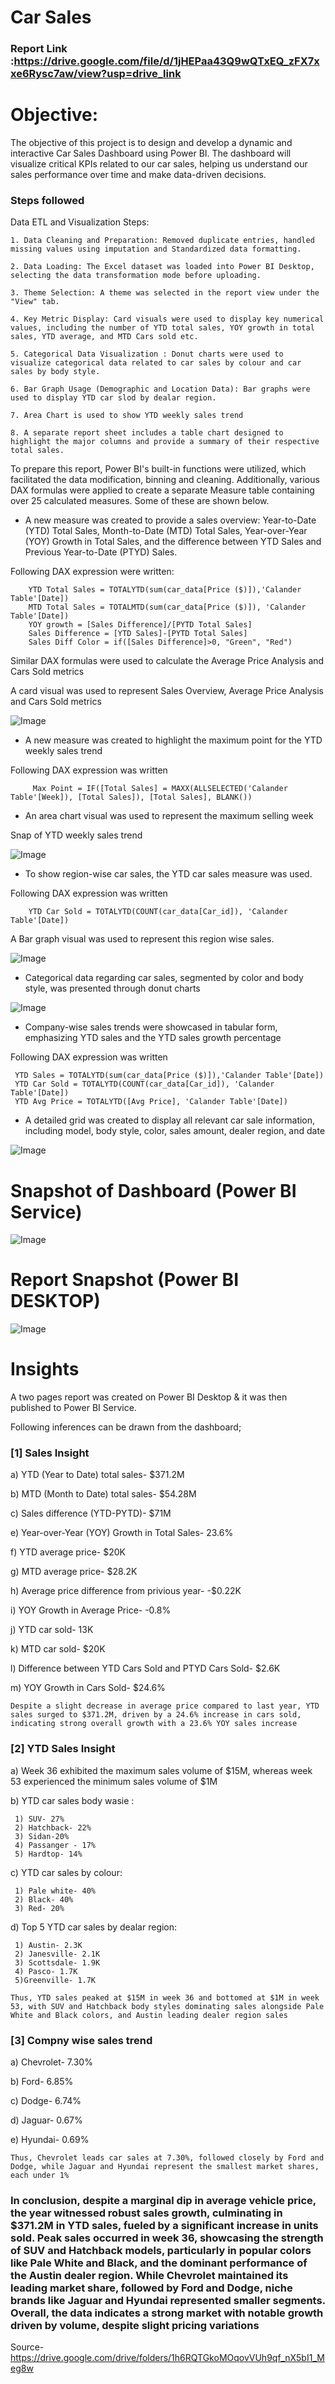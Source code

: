 


# Car Sales  

### Report Link :https://drive.google.com/file/d/1jHEPaa43Q9wQTxEQ_zFX7xxe6Rysc7aw/view?usp=drive_link 

# Objective: 
The objective of this project is to design and develop a dynamic and interactive Car Sales Dashboard using Power BI. The dashboard will visualize critical KPIs related to our car sales, helping us understand our sales performance over time and make data-driven decisions.


### Steps followed 
 Data ETL and Visualization Steps:

    1. Data Cleaning and Preparation: Removed duplicate entries, handled missing values using imputation and Standardized data formatting.

    2. Data Loading: The Excel dataset was loaded into Power BI Desktop, selecting the data transformation mode before uploading.

    3. Theme Selection: A theme was selected in the report view under the "View" tab.

    4. Key Metric Display: Card visuals were used to display key numerical values, including the number of YTD total sales, YOY growth in total sales, YTD average, and MTD Cars sold etc.

    5. Categorical Data Visualization : Donut charts were used to visualize categorical data related to car sales by colour and car sales by body style.

    6. Bar Graph Usage (Demographic and Location Data): Bar graphs were used to display YTD car slod by dealar region. 

    7. Area Chart is used to show YTD weekly sales trend 

    8. A separate report sheet includes a table chart designed to highlight the major columns and provide a summary of their respective total sales.



To prepare this report, Power BI's built-in functions were utilized, which facilitated the data modification, binning and cleaning. Additionally, various DAX formulas were applied to create a separate Measure table containing over 25 calculated measures. Some of these are shown below.


* A new measure was created to provide a sales overview: Year-to-Date (YTD) Total Sales, Month-to-Date (MTD) Total Sales, Year-over-Year (YOY) Growth in Total Sales, and the difference between YTD Sales and Previous Year-to-Date (PTYD) Sales.

Following DAX expression were written:
        
        YTD Total Sales = TOTALYTD(sum(car_data[Price ($)]),'Calander Table'[Date])
        MTD Total Sales = TOTALMTD(sum(car_data[Price ($)]), 'Calander Table'[Date])
        YOY growth = [Sales Difference]/[PYTD Total Sales]
        Sales Difference = [YTD Sales]-[PYTD Total Sales]
        Sales Diff Color = if([Sales Difference]>0, "Green", "Red")

Similar DAX formulas were used to calculate the Average Price Analysis and Cars Sold metrics
        
A card visual was used to represent Sales Overview, Average Price Analysis and Cars Sold metrics

![Image](https://github.com/user-attachments/assets/98e85eb7-fac2-4878-8bd2-c2f147ff36b0)

        
 * A new measure was created to highlight the maximum point for the YTD weekly sales trend
 
 Following DAX expression was written
 
         Max Point = IF([Total Sales] = MAXX(ALLSELECTED('Calander Table'[Week]), [Total Sales]), [Total Sales], BLANK())
 
* An area chart visual was used to represent the maximum selling week
 
 Snap of YTD weekly sales trend
 
 ![Image](https://github.com/user-attachments/assets/f67665ae-7303-4021-bb70-d1194243437b)
 
*  To show region-wise car sales, the YTD car sales measure was used.
 
 Following DAX expression was written
 
        YTD Car Sold = TOTALYTD(COUNT(car_data[Car_id]), 'Calander Table'[Date])
    
 A Bar graph visual was used to represent this region wise sales.
 
 
 ![Image](https://github.com/user-attachments/assets/d32cc383-419c-4540-b6fd-d55910d473bc)
 
* Categorical data regarding car sales, segmented by color and body style, was presented through donut charts
 

 ![Image](https://github.com/user-attachments/assets/eaebe2d2-6e0a-40e6-8abd-c091b1db9245)

 * Company-wise sales trends were showcased in tabular form, emphasizing YTD sales and the YTD sales growth percentage 

Following DAX expression was written

     YTD Sales = TOTALYTD(sum(car_data[Price ($)]),'Calander Table'[Date])
     YTD Car Sold = TOTALYTD(COUNT(car_data[Car_id]), 'Calander Table'[Date])
     YTD Avg Price = TOTALYTD([Avg Price], 'Calander Table'[Date])

* A detailed grid was created to display all relevant car sale information, including model, body style, color, sales amount, dealer region, and date


![Image](https://github.com/user-attachments/assets/aeaacd12-f873-4266-836e-37ae504a15bc)

# Snapshot of Dashboard (Power BI Service)

![Image](https://github.com/user-attachments/assets/3290d4da-a8b6-492f-b201-5a5c6dfd6ddc)
 

 # Report Snapshot (Power BI DESKTOP)

 
![Image](https://github.com/user-attachments/assets/5a034ab1-51a1-4d0d-b683-8378a69ffd89)

# Insights

A two pages report was created on Power BI Desktop & it was then published to Power BI Service.

Following inferences can be drawn from the dashboard;

### [1] Sales Insight 

 a) YTD (Year to Date) total sales- $371.2M

 b) MTD (Month to Date) total sales- $54.28M

 c) Sales difference (YTD-PYTD)- $71M

 e) Year-over-Year (YOY) Growth in Total Sales- 23.6%

 f) YTD average price- $20K

 g) MTD average price- $28.2K

 h) Average price difference from privious year- -$0.22K

 i) YOY Growth in Average Price- -0.8%

 j) YTD car sold- 13K

 k) MTD car sold- $20K

 l) Difference between YTD Cars Sold and PTYD Cars Sold- $2.6K

 m) YOY Growth in Cars Sold- $24.6%
 

    Despite a slight decrease in average price compared to last year, YTD sales surged to $371.2M, driven by a 24.6% increase in cars sold, indicating strong overall growth with a 23.6% YOY sales increase
           
### [2] YTD Sales Insight

 a) Week 36 exhibited the maximum sales volume of $15M, whereas week 53 experienced the minimum sales volume of $1M

 b) YTD car sales body wasie : 

     1) SUV- 27%
     2) Hatchback- 22%
     3) Sidan-20%
     4) Passanger - 17%
     5) Hardtop- 14%

c) YTD car sales by colour:

     1) Pale white- 40%
     2) Black- 40%
     3) Red- 20%

d) Top 5 YTD car sales by dealar region:

     1) Austin- 2.3K
     2) Janesville- 2.1K
     3) Scottsdale- 1.9K
     4) Pasco- 1.7K
     5)Greenville- 1.7K
  
    Thus, YTD sales peaked at $15M in week 36 and bottomed at $1M in week 53, with SUV and Hatchback body styles dominating sales alongside Pale White and Black colors, and Austin leading dealer region sales


  ### [3] Compny wise sales trend

 a) Chevrolet- 7.30%

 b) Ford- 6.85%

 c) Dodge- 6.74% 

 d) Jaguar- 0.67%

 e) Hyundai- 0.69%

    Thus, Chevrolet leads car sales at 7.30%, followed closely by Ford and Dodge, while Jaguar and Hyundai represent the smallest market shares, each under 1%


### In conclusion, despite a marginal dip in average vehicle price, the year witnessed robust sales growth, culminating in $371.2M in YTD sales, fueled by a significant increase in units sold. Peak sales occurred in week 36, showcasing the strength of SUV and Hatchback models, particularly in popular colors like Pale White and Black, and the dominant performance of the Austin dealer region. While Chevrolet maintained its leading market share, followed by Ford and Dodge, niche brands like Jaguar and Hyundai represented smaller segments. Overall, the data indicates a strong market with notable growth driven by volume, despite slight pricing variations


Source- https://drive.google.com/drive/folders/1h6RQTGkoMOqovVUh9qf_nX5bI1_Meg8w

